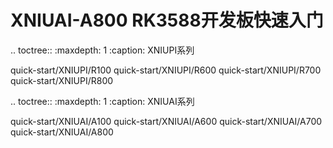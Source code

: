 XNIUAI-A800 RK3588开发板快速入门
===============

.. toctree::
   :maxdepth: 1
   :caption: XNIUPI系列

   quick-start/XNIUPI/R100
   quick-start/XNIUPI/R600
   quick-start/XNIUPI/R700
   quick-start/XNIUPI/R800

.. toctree::
   :maxdepth: 1
   :caption: XNIUAI系列

   quick-start/XNIUAI/A100
   quick-start/XNIUAI/A600
   quick-start/XNIUAI/A700
   quick-start/XNIUAI/A800